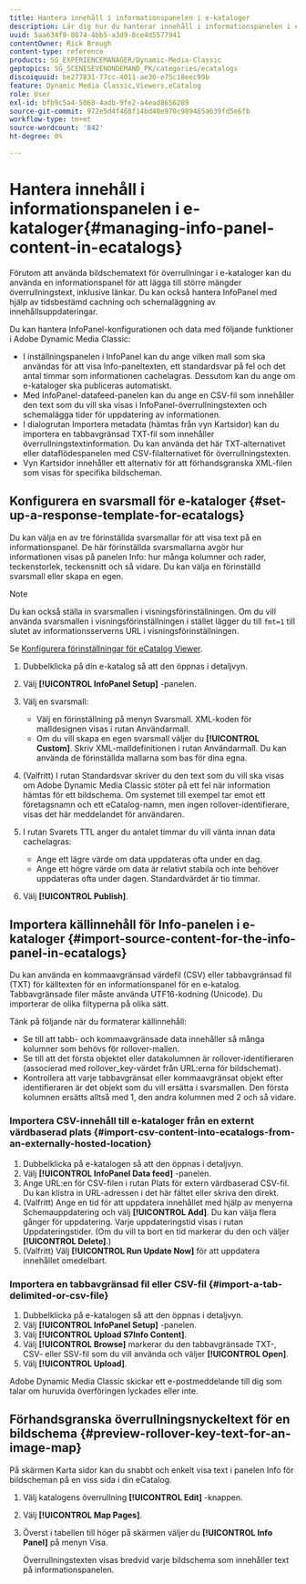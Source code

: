 ```yaml
---
title: Hantera innehåll i informationspanelen i e-kataloger
description: Lär dig hur du hanterar innehåll i informationspanelen i e-kataloger i Adobe Dynamic Media Classic.
uuid: 5aa634f9-0874-4bb5-a3d9-8ce4d5577941
contentOwner: Rick Brough
content-type: reference
products: SG_EXPERIENCEMANAGER/Dynamic-Media-Classic
geptopics: SG_SCENESEVENONDEMAND_PK/categories/ecatalogs
discoiquuid: be277831-77cc-4011-ae30-e75c18eec99b
feature: Dynamic Media Classic,Viewers,eCatalog
role: User
exl-id: bfb9c5a4-5068-4adb-9fe2-a4ead8656289
source-git-commit: 972e5d4f468f14bd40e970c989465a639fd5e6fb
workflow-type: tm+mt
source-wordcount: '842'
ht-degree: 0%

---
```


# Hantera innehåll i informationspanelen i e-kataloger{#managing-info-panel-content-in-ecatalogs}

Förutom att använda bildschematext för överrullningar i e-kataloger kan du använda en informationspanel för att lägga till större mängder överrullningstext, inklusive länkar. Du kan också hantera InfoPanel med hjälp av tidsbestämd cachning och schemaläggning av innehållsuppdateringar.

Du kan hantera InfoPanel-konfigurationen och data med följande funktioner i Adobe Dynamic Media Classic:

* I inställningspanelen i InfoPanel kan du ange vilken mall som ska användas för att visa Info-paneltexten, ett standardsvar på fel och det antal timmar som informationen cachelagras. Dessutom kan du ange om e-kataloger ska publiceras automatiskt.
* Med InfoPanel-datafeed-panelen kan du ange en CSV-fil som innehåller den text som du vill ska visas i InfoPanel-överrullningstexten och schemalägga tider för uppdatering av informationen.
* I dialogrutan Importera metadata (hämtas från vyn Kartsidor) kan du importera en tabbavgränsad TXT-fil som innehåller överrullningstextinformation. Du kan använda det här TXT-alternativet eller dataflödespanelen med CSV-filalternativet för överrullningstexten.
* Vyn Kartsidor innehåller ett alternativ för att förhandsgranska XML-filen som visas för specifika bildscheman.

## Konfigurera en svarsmall för e-kataloger {#set-up-a-response-template-for-ecatalogs}

Du kan välja en av tre förinställda svarsmallar för att visa text på en informationspanel. De här förinställda svarsmallarna avgör hur informationen visas på panelen Info: hur många kolumner och rader, teckenstorlek, teckensnitt och så vidare. Du kan välja en förinställd svarsmall eller skapa en egen.

>[!NOTE]
>
>Du kan också ställa in svarsmallen i visningsförinställningen. Om du vill använda svarsmallen i visningsförinställningen i stället lägger du till `fmt=1` till slutet av informationsserverns URL i visningsförinställningen.
>
>Se [Konfigurera förinställningar för eCatalog Viewer](setting-ecatalog-viewer-presets.md#setting_up_ecatalog_viewer_presets).

1. Dubbelklicka på din e-katalog så att den öppnas i detaljvyn.
1. Välj **[!UICONTROL InfoPanel Setup]** -panelen.
1. Välj en svarsmall:

   * Välj en förinställning på menyn Svarsmall. XML-koden för malldesignen visas i rutan Användarmall.
   * Om du vill skapa en egen svarsmall väljer du **[!UICONTROL Custom]**. Skriv XML-malldefinitionen i rutan Användarmall. Du kan använda de förinställda mallarna som bas för dina egna.

1. (Valfritt) I rutan Standardsvar skriver du den text som du vill ska visas om Adobe Dynamic Media Classic stöter på ett fel när information hämtas för ett bildschema. Om systemet till exempel tar emot ett företagsnamn och ett eCatalog-namn, men ingen rollover-identifierare, visas det här meddelandet för användaren.
1. I rutan Svarets TTL anger du antalet timmar du vill vänta innan data cachelagras:

   * Ange ett lägre värde om data uppdateras ofta under en dag.
   * Ange ett högre värde om data är relativt stabila och inte behöver uppdateras ofta under dagen. Standardvärdet är tio timmar.

1. Välj **[!UICONTROL Publish]**.

## Importera källinnehåll för Info-panelen i e-kataloger {#import-source-content-for-the-info-panel-in-ecatalogs}

Du kan använda en kommaavgränsad värdefil (CSV) eller tabbavgränsad fil (TXT) för källtexten för en informationspanel för en e-katalog. Tabbavgränsade filer måste använda UTF16-kodning (Unicode). Du importerar de olika filtyperna på olika sätt.

Tänk på följande när du formaterar källinnehåll:

* Se till att tabb- och kommaavgränsade data innehåller så många kolumner som behövs för rollover-mallen.
* Se till att det första objektet eller datakolumnen är rollover-identifieraren (associerad med rollover_key-värdet från URL:erna för bildschemat).
* Kontrollera att varje tabbavgränsat eller kommaavgränsat objekt efter identifieraren är det objekt som du vill ersätta i svarsmallen. Den första kolumnen ersätts alltså med $1$, den andra kolumnen med $2$ och så vidare.

### Importera CSV-innehåll till e-kataloger från en externt värdbaserad plats {#import-csv-content-into-ecatalogs-from-an-externally-hosted-location}

1. Dubbelklicka på e-katalogen så att den öppnas i detaljvyn.
1. Välj **[!UICONTROL InfoPanel Data feed]** -panelen.
1. Ange URL:en för CSV-filen i rutan Plats för extern värdbaserad CSV-fil. Du kan klistra in URL-adressen i det här fältet eller skriva den direkt.
1. (Valfritt) Ange en tid för att uppdatera innehållet med hjälp av menyerna Schemauppdatering och välj **[!UICONTROL Add]**. Du kan välja flera gånger för uppdatering. Varje uppdateringstid visas i rutan Uppdateringstider. (Om du vill ta bort en tid markerar du den och väljer **[!UICONTROL Delete]**.)
1. (Valfritt) Välj **[!UICONTROL Run Update Now]** för att uppdatera innehållet omedelbart.

### Importera en tabbavgränsad fil eller CSV-fil {#import-a-tab-delimited-or-csv-file}

<!-- 

Comment Type: remark
Last Modified By: unknown unknown 
Last Modified Date: 

<p>SR changed this section 10/23/2012</p>

 -->

1. Dubbelklicka på e-katalogen så att den öppnas i detaljvyn.
1. Välj **[!UICONTROL InfoPanel Setup]** -panelen.
1. Välj **[!UICONTROL Upload S7Info Content]**.
1. Välj **[!UICONTROL Browse]** markerar du den tabbavgränsade TXT-, CSV- eller SSV-fil som du vill använda och väljer **[!UICONTROL Open]**.
1. Välj **[!UICONTROL Upload]**.

Adobe Dynamic Media Classic skickar ett e-postmeddelande till dig som talar om huruvida överföringen lyckades eller inte.

## Förhandsgranska överrullningsnyckeltext för en bildschema {#preview-rollover-key-text-for-an-image-map}

På skärmen Karta sidor kan du snabbt och enkelt visa text i panelen Info för bildscheman på en viss sida i din eCatalog.

1. Välj katalogens överrullning **[!UICONTROL Edit]** -knappen.
1. Välj **[!UICONTROL Map Pages]**.
1. Överst i tabellen till höger på skärmen väljer du **[!UICONTROL Info Panel]** på menyn Visa.

   Överrullningstexten visas bredvid varje bildschema som innehåller text på informationspanelen.
